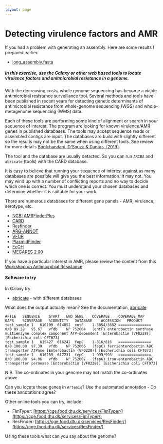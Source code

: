 ```yaml
---
layout: page
---
```

# Detecting virulence factors and AMR

If you had a problem with generating an assembly. Here are some results I prepared earlier. 

* [long_assembly.fasta](/seq-analysis/long_assembly.fasta)

##### In this exercise, use the Galaxy or other web based tools to locate virulence factors and anitmicrobial resistance in a genome. 

With the decreasing costs, whole genome sequencing has become a viable antimicrobial resistance surveillance tool. Several methods and tools have been published in recent years for detecting genetic determinants of antimicrobial resistance from whole-genome sequencing (WGS) and whole-metagenome sequencing (WMS) data. 

Each of these tools are performing some kind of alignment or search in your sequence of interest. The program are looking for known virulence/AMR genes in published databases. The tools may accept sequence reads or assembled contigs are input. The databases are build with slightly different so the results may not be the same when using different tools. See review for more details [Boolchandani, D'Souza & Dantas, (2019)](https://www.ncbi.nlm.nih.gov/pmc/articles/PMC6525649/).

The tool and the database are usually detacted. So you can run `ARIBA` and `abricate` (tools) with the CARD database. 

It is easy to believe that running your sequence of interest against as many databases are possible will give you the best information. It may not. You may wind up with a number of conflicting reports and no way to decide which one is correct. You must understand your chosen databases and determine whether it is suitable for your work. 

There are numerous databases for different gene panels - AMR, virulence, serotype, etc.

* [NCBI AMRFinderPlus](https://journals.asm.org/doi/10.1128/AAC.00483-19)
* [CARD](https://academic.oup.com/nar/article/45/D1/D566/2333912)
* [Resfinder](https://academic.oup.com/jac/article/67/11/2640/707208)
* [ARG-ANNOT](https://journals.asm.org/doi/10.1128/AAC.01310-13)
* [VFDB](https://academic.oup.com/nar/article/44/D1/D694/2503049)
* [PlasmidFinder](https://journals.asm.org/doi/10.1128/AAC.02412-14)
* [EcOH](https://www.microbiologyresearch.org/content/journal/mgen/10.1099/mgen.0.000064)
* [MEGARES 2.00](https://academic.oup.com/nar/article/48/D1/D561/5624973)

If you have a particular interest in AMR, please review the content from this 
[Workshop on Antimicrobial Resistance](https://www.climb.ac.uk/amr-workshop/)


#### Software to try

In Galaxy try:

* [abricate](https://github.com/tseemann/abricate) - with different databases

What does the output actually mean? See the documentation, [abricate](https://github.com/tseemann/abricate)

```
#FILE	SEQUENCE	START	END	GENE	COVERAGE	COVERAGE_MAP	GAPS	%COVERAGE	%IDENTITY	DATABASE	ACCESSION	PRODUCT
test_sample	1	610199	614052	entF	1-3854/3882	===============	0/0	99.28	95.67	vfdb	NP_752604	(entF) enterobactin synthase multienzyme complex component ATP-dependent [Enterobactin (VF0228)] [Escherichia coli CFT073]
test_sample	1	615427	616242	fepC	1-816/816	===============	0/0	100.00	97.30	vfdb	NP_752606	(fepC) ferrienterobactin ABC transporter ATPase [Enterobactin (VF0228)] [Escherichia coli CFT073]
test_sample	1	616239	617231	fepG	1-993/993	===============	0/0	100.00	94.06	vfdb	NP_752607	(fepG) iron-enterobactin ABC transporter permease [Enterobactin (VF0228)] [Escherichia coli CFT073]
```
N.B. The co-ordinates in your genome may not match the co-ordinates above

Can you locate these genes in `Artemis`? Use the automated annotation - Do these annotations agree?

Other online tools you can try, include: 

* FimTyper: [https://cge.food.dtu.dk/services/FimTyper/](https://cge.food.dtu.dk/services/FimTyper/)
* ResFinder: [https://cge.food.dtu.dk/services/ResFinder/](https://cge.food.dtu.dk/services/ResFinder/)

Using these tools what can you say about the genome?
